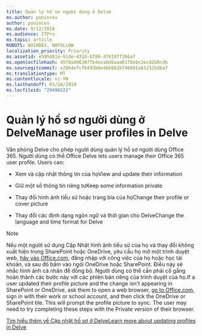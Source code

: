 ```yaml
---
title: Quản lý hồ sơ người dùng ở Delve
ms.author: ponincev
author: ponincev
ms.date: 9/12/2018
ms.audience: ITPro
ms.topic: article
ROBOTS: NOINDEX, NOFOLLOW
localization_priority: Priority
ms.assetid: e595481a-91de-431d-bf86-d7610ff3b6a7
ms.openlocfilehash: 45f0ad0636ffb4eca6d6aaa01f8ebc2ec82b0cdb
ms.sourcegitcommit: e2864efcfb493b6e46b662b746661a61232bdba7
ms.translationtype: MT
ms.contentlocale: vi-VN
ms.lasthandoff: 01/24/2019
ms.locfileid: "29496522"
---
```

# <a name="manage-user-profiles-in-delve"></a><span data-ttu-id="5e96c-102">Quản lý hồ sơ người dùng ở Delve</span><span class="sxs-lookup"><span data-stu-id="5e96c-102">Manage user profiles in Delve</span></span>

<span data-ttu-id="5e96c-p101">Văn phòng Delve cho phép người dùng quản lý hồ sơ người dùng Office 365. Người dùng có thể:</span><span class="sxs-lookup"><span data-stu-id="5e96c-p101">Office Delve lets users manage their Office 365 user profile. Users can:</span></span>
  
- <span data-ttu-id="5e96c-105">Xem và cập nhật thông tin của họ</span><span class="sxs-lookup"><span data-stu-id="5e96c-105">View and update their information</span></span>
    
- <span data-ttu-id="5e96c-106">Giữ một số thông tin riêng tư</span><span class="sxs-lookup"><span data-stu-id="5e96c-106">Keep some information private</span></span>
    
- <span data-ttu-id="5e96c-107">Thay đổi hình ảnh tiểu sử hoặc trang bìa của họ</span><span class="sxs-lookup"><span data-stu-id="5e96c-107">Change their profile or cover picture</span></span>
    
- <span data-ttu-id="5e96c-108">Thay đổi các định dạng ngôn ngữ và thời gian cho Delve</span><span class="sxs-lookup"><span data-stu-id="5e96c-108">Change the language and time format for Delve</span></span>
    
> [!NOTE]
> <span data-ttu-id="5e96c-p102">Nếu một người sử dụng Cập Nhật hình ảnh tiểu sử của họ và thay đổi không xuất hiện trong SharePoint hoặc OneDrive, yêu cầu họ mở một trình duyệt web, [hãy vào Office.com](https://www.office.com), đăng nhập với công việc của họ hoặc học tài khoản, và sau đó bấm vào ngói OneDrive hoặc SharePoint. Điều này sẽ nhắc hình ảnh cá nhân để đồng bộ. Người dùng có thể cần phải cố gắng hoàn thành các bước này với các phiên bản riêng của trình duyệt của họ.</span><span class="sxs-lookup"><span data-stu-id="5e96c-p102">If a user updated their profile picture and the change isn't appearing in SharePoint or OneDrive, ask them to open a web browser, [go to Office.com](https://www.office.com), sign in with their work or school account, and then click the OneDrive or SharePoint tile. This will prompt the profile picture to sync. The user may need to try completing these steps with the Private version of their browser.</span></span> 
  
[<span data-ttu-id="5e96c-111">Tìm hiểu thêm về Cập nhật hồ sơ ở Delve</span><span class="sxs-lookup"><span data-stu-id="5e96c-111">Learn more about updating profiles in Delve</span></span>](https://go.microsoft.com/fwlink/?linkid=735070)
  

